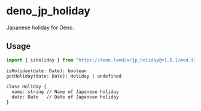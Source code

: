 # deno_jp_holiday

Japanese holiday for Deno.

## Usage

```typescript
import { isHoliday } from "https://deno.land/x/jp_holiday@v1.0.1/mod.ts";
```

```
isHoliday(date: Date): boolean
getHoliday(date: Date): Holiday | undefined

class Holiday {
  name: string // Name of Japanese holiday
  date: Date   // Date of Japanese holiday
}
```
